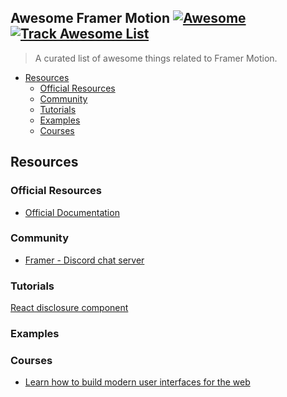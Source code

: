 ## Awesome Framer Motion  [![Awesome](https://cdn.rawgit.com/sindresorhus/awesome/d7305f38d29fed78fa85652e3a63e154dd8e8829/media/badge.svg)](https://github.com/sindresorhus/awesome) [![Track Awesome List](https://www.trackawesomelist.com/badge.svg)](https://www.trackawesomelist.com/vuejs/awesome-vue)

> A curated list of awesome things related to Framer Motion.

- [Resources](#resources)
    - [Official Resources](#official-resources)
    - [Community](#community)
    - [Tutorials](#tutorials)
    - [Examples](#examples)
    - [Courses](#courses)

<!-- md-parser-start -->

## Resources

### Official Resources

- [Official Documentation](https://www.framer.com/motion/)

### Community

- [Framer - Discord chat server](https://discord.com/servers/framer-341919693348536320)

### Tutorials

[React disclosure component](https://www.joshuawootonn.com/react-disclosure-component)

### Examples

### Courses

- [Learn how to build modern user interfaces for the web ](https://buildui.com/)

  <!-- md-parser-end -->
  <br/>
  <br/>
  <br/>